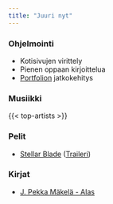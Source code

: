 ```yaml
---
title: "Juuri nyt"
---
```


### Ohjelmointi
- Kotisivujen virittely
- Pienen oppaan kirjoittelua
- [Portfolion](https://github.com/saaste/portfolio) jatkokehitys

### Musiikki
{{< top-artists >}}

### Pelit
- [Stellar Blade](https://stellar-blade.com/) ([Traileri](https://www.youtube.com/watch?v=DSznLWimMlU))

### Kirjat
- [J. Pekka Mäkelä - Alas](https://finna.fi/Record/helmet.2110745?sid=4876802745)
